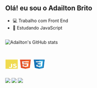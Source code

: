 ## Olá! eu sou o Adailton Brito
- 💻 Trabalho com Front End
- 📘 Estudando JavaScript
  ##
  <div>
  
![Adailton's GitHub stats](https://github-readme-stats.vercel.app/api?username=Adailton-dev&show_icons=true&theme=radical)
 </div>
 
##
 
<div style="display: inline_block"><br>
  <img align="center" alt="Adailton-Js" height="30" width="40" src="https://raw.githubusercontent.com/devicons/devicon/master/icons/javascript/javascript-plain.svg">
  <img align="center" alt="Adailton-HTML" height="30" width="40" src="https://raw.githubusercontent.com/devicons/devicon/master/icons/html5/html5-original.svg">
  <img align="center" alt="Adailton-CSS" height="30" width="40" src="https://raw.githubusercontent.com/devicons/devicon/master/icons/css3/css3-original.svg">
</div>
  
##
 
<div> 
 
  
  <a href = "mailto:djadailtondetartaruga@hotmail.com"><img src="https://img.shields.io/badge/-Gmail-%23333?style=for-the-badge&logo=gmail&logoColor=white" target="_blank"></a>
  <a href="adailton-santos-da-silva-brito" target="_blank"><img src="https://img.shields.io/badge/-LinkedIn-%230077B5?style=for-the-badge&logo=linkedin&logoColor=white" target="_blank"></a> 
  <a href = "https://wa.me/5575982965572"><img src="https://img.shields.io/badge/WhatsApp-25D366?style=for-the-badge&logo=whatsapp&logoColor=white" target="_blank"></a>
</div>

##

<!---
Adailton-dev/Adailton-dev is a ✨ special ✨ repository because its `README.md` (this file) appears on your GitHub profile.
You can click the Preview link to take a look at your changes.
--->

